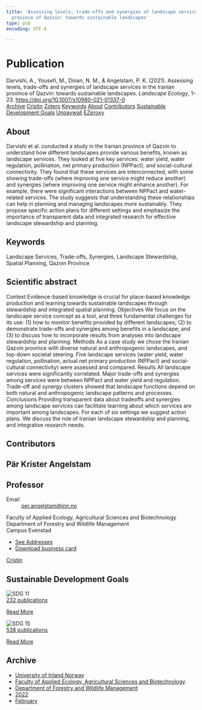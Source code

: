 ```yaml
---
title: 'Assessing levels, trade-offs and synergies of landscape services in the Iranian
  province of Qazvin: towards sustainable landscapes'
type: pub
encoding: UTF-8

---
```

<h1>Publication</h1>
<article id="csl-bib-container-3UKGRPI8" class="csl-bib-container">
  <div class="csl-bib-body"> <div class="csl-entry">Darvishi, A., Yousefi, M., Dinan, N. M., &#38; Angelstam, P. K. (2021). Assessing levels, trade-offs and synergies of landscape services in the Iranian province of Qazvin: towards sustainable landscapes. <i>Landscape Ecology</i>, 1–23. <a href="https://doi.org/10.1007/s10980-021-01337-0">https://doi.org/10.1007/s10980-021-01337-0</a></div> </div>
  <div class="csl-bib-buttons">
    <a href="#taxonomy-article-3UKGRPI8" alt="archive" class="csl-bib-button">Archive</a>
    <a href="https://app.cristin.no/results/show.jsf?id=2002088" alt="Cristin" class="csl-bib-button">Cristin</a>
    <a href="http://zotero.org/groups/5881554/items/3UKGRPI8" alt="Zotero" class="csl-bib-button">Zotero</a>
    <a href="#keywords-article-3UKGRPI8" alt="keywords" class="csl-bib-button">Keywords</a>
    <a href="#about-article-3UKGRPI8" alt="about_pub" class="csl-bib-button">About</a>
    <a href="#contributors-article-3UKGRPI8" alt="contributors" class="csl-bib-button">Contributors</a>
    <a href="#sdg-article-3UKGRPI8" alt="sdg" class="csl-bib-button">Sustainable Development Goals</a>
    <a href="https://link.springer.com/content/pdf/10.1007/s10980-021-01337-0.pdf" alt="Unpaywall" class="csl-bib-button">Unpaywall</a>
    <a href="https://link.springer.com/content/pdf/10.1007/s10980-021-01337-0.pdf" alt="EZproxy" class="csl-bib-button">EZproxy</a>
  </div>
  <div id="csl-bib-meta-container-3UKGRPI8"></div>
</article>
<div id="csl-bib-meta-3UKGRPI8" class="csl-bib-meta">
  <article id="about-article-3UKGRPI8" class="about_pub-article">
    <h1>About</h1>
    Darvishi et al. conducted a study in the Iranian province of Qazvin to understand how different landscapes provide various benefits, known as landscape services. They looked at five key services: water yield, water regulation, pollination, net primary production (NPPact), and social-cultural connectivity. They found that these services are interconnected, with some showing trade-offs (where improving one service might reduce another) and synergies (where improving one service might enhance another). For example, there were significant interactions between NPPact and water-related services. The study suggests that understanding these relationships can help in planning and managing landscapes more sustainably. They propose specific action plans for different settings and emphasize the importance of transparent data and integrated research for effective landscape stewardship and planning.
  </article>
  <article id="keywords-article-3UKGRPI8" class="keywords-article">
    <h1>Keywords</h1>
    Landscape Services, Trade-offs, Synergies, Landscape Stewardship, Spatial Planning, Qazvin Province
  </article>
  <article id="abstract-article-3UKGRPI8" class="abstract-article">
    <h1>Scientific abstract</h1>
    Context  
Evidence-based knowledge is crucial for place-based knowledge production and learning towards sustainable landscapes through stewardship and integrated spatial planning. 
Objectives  
We focus on the landscape service concept as a tool, and three fundamental challenges for its use: (1) how to monitor benefits provided by different landscapes; (2) to demonstrate trade-offs and synergies among benefits in a landscape; and (3) to discuss how to incorporate results from analyses into landscape stewardship and planning.  
Methods  
As a case study we chose the Iranian Qazvin province with diverse natural and anthropogenic landscapes, and top-down societal steering. Five landscape services (water yield, water regulation, pollination, actual net primary production (NPPact) and social-cultural connectivity) were assessed and compared.  
Results  
All landscape services were significantly correlated. Major trade-offs and synergies among services were between NPPact and water yield and regulation. Trade-off and synergy clusters showed that landscape functions depend on both natural and anthropogenic landscape patterns and processes.  
Conclusions  
Providing transparent data about tradeoffs and synergies among landscape services can facilitate learning about which services are important among landscapes. For each of six settings we suggest action plans. We discuss the role of Iranian landscape stewardship and planning, and integrative research needs.
  </article>
  <article id="contributors-article-3UKGRPI8" class="contributors-article">
    <h1>Contributors</h1>
    <div class="personas"> <div class="vrtx-hinn-person-card"> <div class="photo"> <i class="lar la-user-circle missing-person"></i> </div> <div class="info"> <hgroup><h1>Pär Krister Angelstam</h1> <h2>Professor</h2> </hgroup><dl> <dt>Email</dt> <dd> <a href="mailto:per.angelstam@inn.no">per.angelstam@inn.no</a> </dd> </dl> <p> Faculty of Applied Ecology, Agricultural Sciences and Biotechnology<br> Department of Forestry and Wildlife Management<br> Campus Evenstad </p> <ul class="vrtx-hinn-links"> <li><a href="https://www.inn.no/english/find-an-employee/per-angelstam.html#vrtx-hinn-addresses">See Addresses</a></li> <li><a href="https://www.inn.no/english/find-an-employee/per-angelstam.html?vrtx=vcf">Download business card</a></li> </ul> </div> </div> <a href="https://app.cristin.no/persons/show.jsf?id=1318014" alt="Cristin URL" class="personas-cristin">Cristin</a> </div>
  </article>
  <article id="sdg-article-3UKGRPI8" class="sdg-article">
    <h1>Sustainable Development Goals</h1>
    <div class="sdg-container"><div id="sdg11" class="sdg">
        <img src="{{< params subfolder >}}images/sdg/sdg11_en.png" class="image" alt="SDG 11">
        <div class="sdg-overlay">
          <a href="/en/archive/?key=?sdg=11#archive" class="sdg-publication-count"><span>232</span> publications</a>
          <p><a href="https://sdgs.un.org/goals/goal11" class="sdg-read-more">Read More</a></p>
        </div>
      </div> <div id="sdg15" class="sdg">
        <img src="{{< params subfolder >}}images/sdg/sdg15_en.png" class="image" alt="SDG 15">
        <div class="sdg-overlay">
          <a href="/en/archive/?key=?sdg=15#archive" class="sdg-publication-count"><span>538</span> publications</a>
          <p><a href="https://sdgs.un.org/goals/goal15" class="sdg-read-more">Read More</a></p>
        </div>
      </div></div>
  </article>
  <article id="taxonomy-article-3UKGRPI8" class="taxonomy-article">
    <h1>Archive</h1>
    <ul>
      <li>
        <a href="/en/archive/?key=3DCRN523">University of Inland Norway</a>
      </li>
      <li>
        <a href="/en/archive/?key=T77LXH6D">Faculty of Applied Ecology, Agricultural Sciences and Biotechnology</a>
      </li>
      <li>
        <a href="/en/archive/?key=7TRARPE3">Department of Forestry and Wildlife Management</a>
      </li>
      <li>
        <a href="/en/archive/?key=H9K9UC39">2022</a>
      </li>
      <li>
        <a href="/en/archive/?key=TSZ2BSDY">February</a>
      </li>
    </ul>
  </article>
</div>
